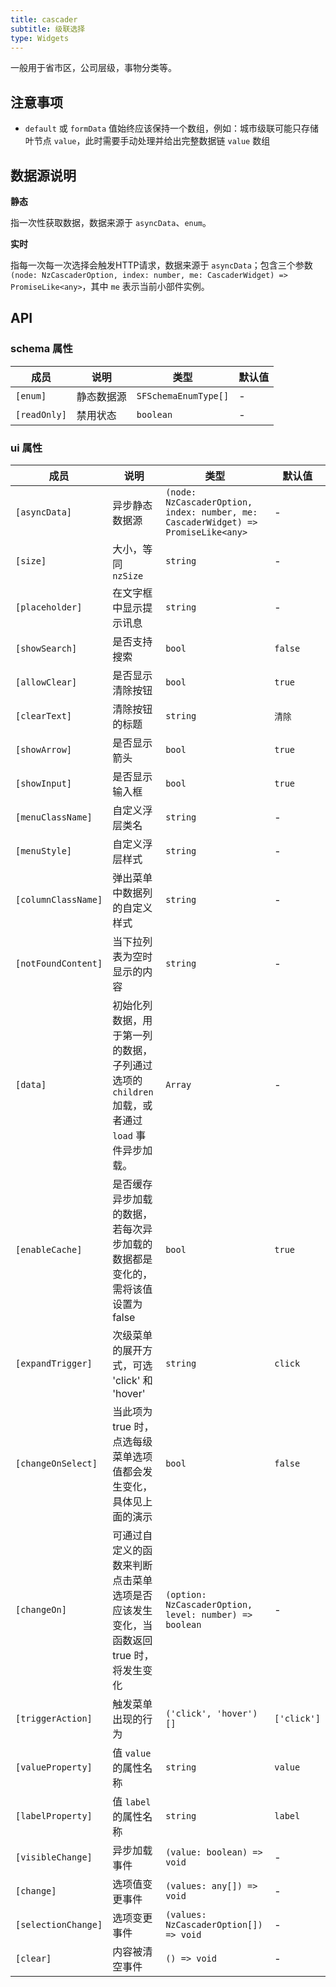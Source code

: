 ```yaml
---
title: cascader
subtitle: 级联选择
type: Widgets
---
```


一般用于省市区，公司层级，事物分类等。

## 注意事项

- `default` 或 `formData` 值始终应该保持一个数组，例如：城市级联可能只存储叶节点 `value`，此时需要手动处理并给出完整数据链 `value` 数组

## 数据源说明

**静态**

指一次性获取数据，数据来源于 `asyncData`、`enum`。

**实时**

指每一次每一次选择会触发HTTP请求，数据来源于 `asyncData`；包含三个参数 `(node: NzCascaderOption, index: number, me: CascaderWidget) => PromiseLike<any>`，其中 `me` 表示当前小部件实例。

## API

### schema 属性

成员         | 说明       | 类型                 | 默认值
-------------|----------|----------------------|----
`[enum]`     | 静态数据源 | `SFSchemaEnumType[]` | -
`[readOnly]` | 禁用状态   | `boolean`            | -

### ui 属性

成员                | 说明                                                                                       | 类型                                                                              | 默认值
--------------------|------------------------------------------------------------------------------------------|-----------------------------------------------------------------------------------|------------
`[asyncData]`       | 异步静态数据源                                                                             | `(node: NzCascaderOption, index: number, me: CascaderWidget) => PromiseLike<any>` | -
`[size]`            | 大小，等同 `nzSize`                                                                         | `string`                                                                          | -
`[placeholder]`     | 在文字框中显示提示讯息                                                                     | `string`                                                                          | -
`[showSearch]`      | 是否支持搜索                                                                               | `bool`                                                                            | `false`
`[allowClear]`      | 是否显示清除按钮                                                                           | `bool`                                                                            | `true`
`[clearText]`       | 清除按钮的标题                                                                             | `string`                                                                          | `清除`
`[showArrow]`       | 是否显示箭头                                                                               | `bool`                                                                            | `true`
`[showInput]`       | 是否显示输入框                                                                             | `bool`                                                                            | `true`
`[menuClassName]`   | 自定义浮层类名                                                                             | `string`                                                                          | -
`[menuStyle]`       | 自定义浮层样式                                                                             | `string`                                                                          | -
`[columnClassName]` | 弹出菜单中数据列的自定义样式                                                               | `string`                                                                          | -
`[notFoundContent]` | 当下拉列表为空时显示的内容                                                                 | `string`                                                                          | -
`[data]`            | 初始化列数据，用于第一列的数据，子列通过选项的 `children` 加载，或者通过 `load` 事件异步加载。 | `Array`                                                                           | -
`[enableCache]`     | 是否缓存异步加载的数据，若每次异步加载的数据都是变化的，需将该值设置为 false                 | `bool`                                                                            | `true`
`[expandTrigger]`   | 次级菜单的展开方式，可选 'click' 和 'hover'                                                 | `string`                                                                          | `click`
`[changeOnSelect]`  | 当此项为 true 时，点选每级菜单选项值都会发生变化，具体见上面的演示                           | `bool`                                                                            | `false`
`[changeOn]`        | 可通过自定义的函数来判断点击菜单选项是否应该发生变化，当函数返回 true 时，将发生变化         | `(option: NzCascaderOption, level: number) => boolean`                            | -
`[triggerAction]`   | 触发菜单出现的行为                                                                         | `('click', 'hover')[]`                                                            | `['click']`
`[valueProperty]`   | 值 `value` 的属性名称                                                                      | `string`                                                                          | `value`
`[labelProperty]`   | 值 `label` 的属性名称                                                                      | `string`                                                                          | `label`
`[visibleChange]`   | 异步加载事件                                                                               | `(value: boolean) => void`                                                        | -
`[change]`          | 选项值变更事件                                                                             | `(values: any[]) => void`                                                         | -
`[selectionChange]` | 选项变更事件                                                                               | `(values: NzCascaderOption[]) => void`                                            | -
`[clear]`           | 内容被清空事件                                                                             | `() => void`                                                                      | -
